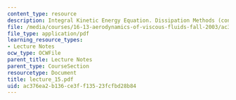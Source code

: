 ```yaml
---
content_type: resource
description: Integral Kinetic Energy Equation. Dissipation Methods (continued)
file: /media/courses/16-13-aerodynamics-of-viscous-fluids-fall-2003/ac376ea2b136ce3ff13523fcfbd28b84_lecture_15.pdf
file_type: application/pdf
learning_resource_types:
- Lecture Notes
ocw_type: OCWFile
parent_title: Lecture Notes
parent_type: CourseSection
resourcetype: Document
title: lecture_15.pdf
uid: ac376ea2-b136-ce3f-f135-23fcfbd28b84
---
```

